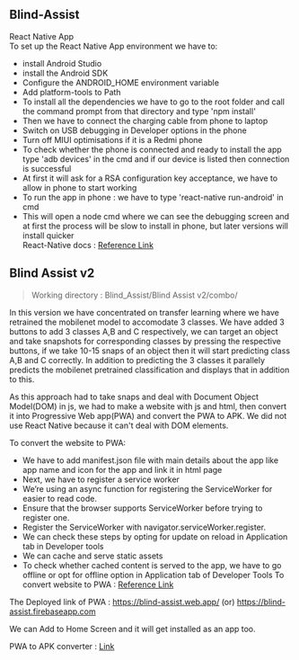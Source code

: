 ## Blind-Assist
React Native App  
To set up the React Native App environment we have to:
* install Android Studio
* install the Android SDK
* Configure the ANDROID_HOME environment variable
* Add platform-tools to Path
* To install all the dependencies we have to go to the root folder and call the command prompt from that directory and type 'npm install'  
* Then we have to connect the charging cable from phone to laptop
* Switch on USB debugging in Developer options in the phone
* Turn off MIUI optimisations if it is a Redmi phone
* To check whether the phone is connected and ready to install the app type 'adb devices' in the cmd and if our device is listed then connection is successful
* At first it will ask for a RSA configuration key acceptance, we have to allow in phone to start working
* To run the app in phone : we have to type 'react-native run-android' in cmd 
* This will open a node cmd where we can see the debugging screen and at first the process will be slow to install in phone, but later versions will install quicker  
 React-Native docs : [Reference Link](https://reactnative.dev/docs/environment-setup)
 
 
 ## Blind Assist v2 
 > Working directory :  Blind_Assist/Blind Assist v2/combo/
 
 In this version we have concentrated on transfer learning where we have retrained the mobilenet model to accomodate 3 classes. We have added 3 buttons to add 3 classes A,B and C respectively, we can target an object and take snapshots for corresponding classes by pressing the respective buttons, if we take 10-15 snaps of an object then it will start predicting class A,B and C correctly. In addition to predicting the 3 classes it parallely predicts the mobilenet pretrained classification and displays that in addition to this.  
   
 As this approach had to take snaps and deal with Document Object Model(DOM) in js, we had to make a website with js and html, then convert it into Progressive Web app(PWA) and convert the PWA to APK. We did not use React Native because it can't deal with DOM elements.
 
 To convert the website to PWA:
 * We have to add manifest.json file with main details about the app like app name and icon for the app and link it in html page
 * Next, we have to register a service worker
 * We’re using an async function for registering the ServiceWorker for easier to read code.
 * Ensure that the browser supports ServiceWorker before trying to register one.
 * Register the ServiceWorker with navigator.serviceWorker.register.
 * We can check these steps by opting for update on reload in Application tab in Developer tools
 * We can cache and serve static assets
 * To check whether cached content is served to the app, we have to go offline or opt for offline option in Application tab of Developer Tools
 To convert website to PWA : [Reference Link](https://vaadin.com/learn/tutorials/learn-pwa/turn-website-into-a-pwa) 
 
 The Deployed link of PWA : https://blind-assist.web.app/ (or) https://blind-assist.firebaseapp.com
 
 
 We can Add to Home Screen and it will get installed as an app too.  
 
 PWA to APK converter : [Link](https://appmaker.xyz/pwa-to-apk/)  
 



